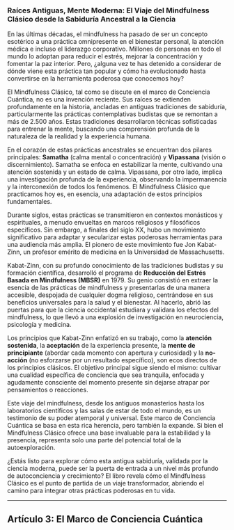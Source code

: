 ### Raíces Antiguas, Mente Moderna: El Viaje del Mindfulness Clásico desde la Sabiduría Ancestral a la Ciencia
En las últimas décadas, el mindfulness ha pasado de ser un concepto esotérico a una práctica omnipresente en el bienestar personal, la atención médica e incluso el liderazgo corporativo. Millones de personas en todo el mundo lo adoptan para reducir el estrés, mejorar la concentración y fomentar la paz interior. Pero, ¿alguna vez te has detenido a considerar de dónde viene esta práctica tan popular y cómo ha evolucionado hasta convertirse en la herramienta poderosa que conocemos hoy?

El Mindfulness Clásico, tal como se discute en el marco de Conciencia Cuántica, no es una invención reciente. Sus raíces se extienden profundamente en la historia, ancladas en antiguas tradiciones de sabiduría, particularmente las prácticas contemplativas budistas que se remontan a más de 2.500 años. Estas tradiciones desarrollaron técnicas sofisticadas para entrenar la mente, buscando una comprensión profunda de la naturaleza de la realidad y la experiencia humana.

En el corazón de estas prácticas ancestrales se encuentran dos pilares principales: **Samatha** (calma mental o concentración) y **Vipassana** (visión o discernimiento). Samatha se enfoca en estabilizar la mente, cultivando una atención sostenida y un estado de calma. Vipassana, por otro lado, implica una investigación profunda de la experiencia, observando la impermanencia y la interconexión de todos los fenómenos. El Mindfulness Clásico que practicamos hoy es, en esencia, una adaptación de estos principios fundamentales.

Durante siglos, estas prácticas se transmitieron en contextos monásticos y espirituales, a menudo envueltas en marcos religiosos y filosóficos específicos. Sin embargo, a finales del siglo XX, hubo un movimiento significativo para adaptar y secularizar estas poderosas herramientas para una audiencia más amplia. El pionero de este movimiento fue Jon Kabat-Zinn, un profesor emérito de medicina en la Universidad de Massachusetts.

Kabat-Zinn, con su profundo conocimiento de las tradiciones budistas y su formación científica, desarrolló el programa de **Reducción del Estrés Basada en Mindfulness (MBSR)** en 1979. Su genio consistió en extraer la esencia de las prácticas de mindfulness y presentarlas de una manera accesible, despojada de cualquier dogma religioso, centrándose en sus beneficios universales para la salud y el bienestar. Al hacerlo, abrió las puertas para que la ciencia occidental estudiara y validara los efectos del mindfulness, lo que llevó a una explosión de investigación en neurociencia, psicología y medicina.

Los principios que Kabat-Zinn enfatizó en su trabajo, como la **atención sostenida**, la **aceptación** de la experiencia presente, la **mente de principiante** (abordar cada momento con apertura y curiosidad) y la **no-acción** (no esforzarse por un resultado específico), son ecos directos de los principios clásicos. El objetivo principal sigue siendo el mismo: cultivar una cualidad específica de conciencia que sea tranquila, enfocada y agudamente consciente del momento presente sin dejarse atrapar por pensamientos o reacciones.

Este viaje del mindfulness, desde los antiguos monasterios hasta los laboratorios científicos y las salas de estar de todo el mundo, es un testimonio de su poder atemporal y universal. Este marco de Conciencia Cuántica se basa en esta rica herencia, pero también la expande. Si bien el Mindfulness Clásico ofrece una base invaluable para la estabilidad y la presencia, representa solo una parte del potencial total de la autoexploración.

¿Estás listo para explorar cómo esta antigua sabiduría, validada por la ciencia moderna, puede ser la puerta de entrada a un nivel más profundo de autoconciencia y crecimiento? El libro revela cómo el Mindfulness Clásico es el punto de partida de un viaje transformador, abriendo el camino para integrar otras prácticas poderosas en tu vida.

---

## Artículo 3: El Marco de Conciencia Cuántica